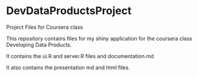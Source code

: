 # DevDataProductsProject
Project Files for Coursera class

This repository contains files for my shiny application for the coursera class Developing Data Products.

It contains the ui.R and server.R files and documentation.md

It also contains the presentation md and html files.
